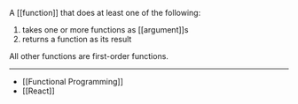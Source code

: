 A [[function]] that does at least one of the following:

1. takes one or more functions as [[argument]]s
2. returns a function as its result

All other functions are first-order functions.

---

- [[Functional Programming]]
- [[React]]
